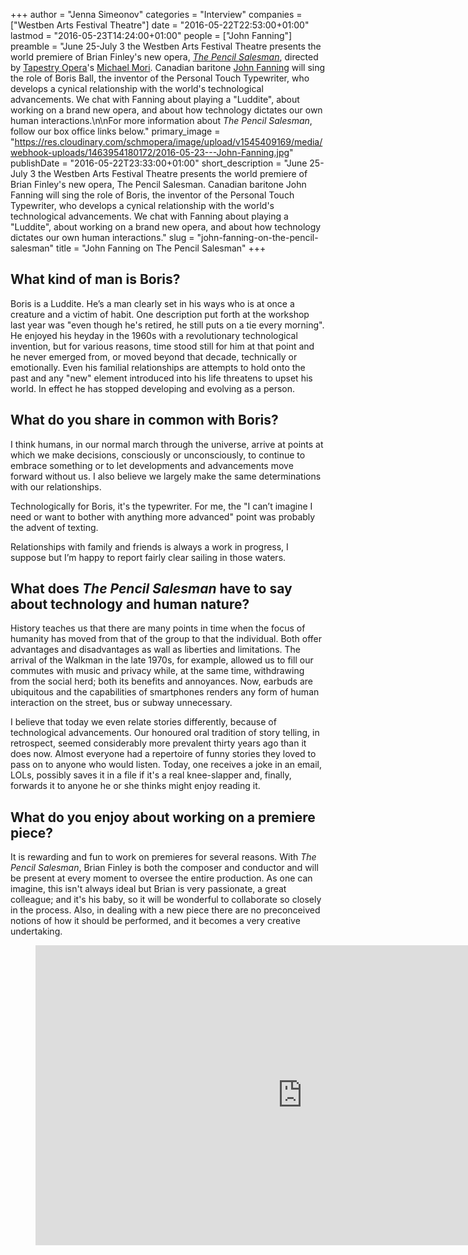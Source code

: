 +++
author = "Jenna Simeonov"
categories = "Interview"
companies = ["Westben Arts Festival Theatre"]
date = "2016-05-22T22:53:00+01:00"
lastmod = "2016-05-23T14:24:00+01:00"
people = ["John Fanning"]
preamble = "June 25-July 3 the Westben Arts Festival Theatre presents the world premiere of Brian Finley's new opera, [*The Pencil Salesman*](/brian-finleys-the-pencil-salesman/), directed by [Tapestry Opera](/scene/companies/tapestry-opera/)'s [Michael Mori](/michael-mori-on-contemporary-opera/). Canadian baritone [John Fanning](/scene/people/john-fanning/) will sing the role of Boris Ball, the inventor of the Personal Touch Typewriter, who develops a cynical relationship with the world's technological advancements. We chat with Fanning about playing a \"Luddite\", about working on a brand new opera, and about how technology dictates our own human interactions.\n\nFor more information about *The Pencil Salesman*, follow our box office links below."
primary_image = "https://res.cloudinary.com/schmopera/image/upload/v1545409169/media/webhook-uploads/1463954180172/2016-05-23---John-Fanning.jpg"
publishDate = "2016-05-22T23:33:00+01:00"
short_description = "June 25-July 3 the Westben Arts Festival Theatre presents the world premiere of Brian Finley&#039;s new opera, The Pencil Salesman. Canadian baritone John Fanning will sing the role of Boris, the inventor of the Personal Touch Typewriter, who develops a cynical relationship with the world&#039;s technological advancements. We chat with Fanning about playing a &quot;Luddite&quot;, about working on a brand new opera, and about how technology dictates our own human interactions."
slug = "john-fanning-on-the-pencil-salesman"
title = "John Fanning on The Pencil Salesman"
+++

## What kind of man is Boris?

Boris is a Luddite. He’s a man clearly set in his ways who is at once a creature and a victim of habit. One description put forth at the workshop last year was "even though he's retired, he still puts on a tie every morning". He enjoyed his heyday in the 1960s with a revolutionary technological invention, but for various reasons, time stood still for him at that point and he never emerged from, or moved beyond that decade, technically or emotionally. Even his familial relationships are attempts to hold onto the past and any "new" element introduced into his life threatens to upset his world. In effect he has stopped developing and evolving as a person.

## What do you share in common with Boris?

I think humans, in our normal march through the universe, arrive at points at which we make decisions, consciously or unconsciously, to continue to embrace something or to let developments and advancements move forward without us. I also believe we largely make the same determinations with our relationships. 

Technologically for Boris, it's the typewriter. For me, the "I can’t imagine I need or want to bother with anything more advanced" point was probably the advent of texting. 

Relationships with family and friends is always a work in progress, I suppose but I’m happy to report fairly clear sailing in those waters.

## What does *The Pencil Salesman* have to say about technology and human nature?

History teaches us that there are many points in time when the focus of humanity has moved from that of the group to that the individual. Both offer advantages and disadvantages as wall as liberties and limitations. The arrival of the Walkman in the late 1970s, for example, allowed us to fill our commutes with music and privacy while, at the same time, withdrawing from the social herd; both its benefits and annoyances. Now, earbuds are ubiquitous and the capabilities of smartphones renders any form of human interaction on the street, bus or subway unnecessary. 

I believe that today we even relate stories differently, because of technological advancements. Our honoured oral tradition of story telling, in retrospect, seemed considerably more prevalent thirty years ago than it does now. Almost everyone had a repertoire of funny stories they loved to pass on to anyone who would listen. Today, one receives a joke in an email, LOLs, possibly saves it in a file if it's a real knee-slapper and, finally, forwards it to anyone he or she thinks might enjoy reading it.

## What do you enjoy about working on a premiere piece?

It is rewarding and fun to work on premieres for several reasons. With *The Pencil Salesman*, Brian Finley is both the composer and conductor and will be present at every moment to oversee the entire production. As one can imagine, this isn't always ideal but Brian is very passionate, a great colleague; and it's his baby, so it will be wonderful to collaborate so closely in the process. Also, in dealing with a new piece there are no preconceived notions of how it should be performed, and it becomes a very creative undertaking.

<figure data-type="video">
<iframe width="854" height="480" src="https://www.youtube.com/embed/PZ0OonoNaLA" frameborder="0" allowfullscreen></iframe>
</figure>
